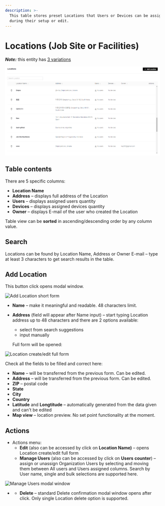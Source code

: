 ```yaml
---
description: >-
  This table stores preset Locations that Users or Devices can be assigned to
  during their setup or edit.
---
```


# Locations (Job Site or Facilities)

_**Note:**_ this entity has [3 variations](../application-settings/general.md)

![](<../../../.gitbook/assets/locations (1).png>)

## Table contents

There are 5 specific columns:

* **Location Name**&#x20;
* **Address** – displays full address of the Location
* **Users** – displays assigned users quantity
* **Devices** – displays assigned devices quantity
* **Owner** – displays E-mail of the user who created the Location

&#x20;Table view can be **sorted** in ascending/descending order by any column value.&#x20;

## **Search**&#x20;

Locations can be found by Location Name, Address or Owner E-mail – type at least 3 characters to get search results in the table.

## Add Location

This button click opens modal window.&#x20;

![Add Location short form](../../../.gitbook/assets/new\_location.png)

* **Name** – make it meaningful and readable. 48 characters limit.
*   **Address** (field will appear after Name input) – start typing Location address up to 48 characters and there are 2 options available:&#x20;

    * select from search suggestions&#x20;
    * input manually

    Full form will be opened:

![Location create/edit full form](../../../.gitbook/assets/location\_fullform.png)

Check all the fields to be filled and correct here:

* **Name** – will be transferred from the previous form. Can be edited.
* **Address** – will be transferred from the previous form. Can be edited.
* **ZIP** – postal code
* **State**
* **City**
* **Country**
* **Latitude** and **Longtitude** – automatically generated from the data given and can't be edited
* **Map view** – location preview. No set point functionality at the moment.

## Actions

* Actions menu:
  * **Edit** (also can be accessed by click on **Location Name)** – opens Location create/edit full form
  * **Manage Users** (also can be accessed by click on **Users** **counter**) – assign or unassign Organization Users by selecting and moving them between All users and Users assigned columns. Search by User name, single and bulk selections are supported here.

![Manage Users modal window](../../../.gitbook/assets/locations\_manageusers.png)

*
  * **Delete** – standard Delete confirmation modal window opens after click. Only single Location delete option is supported.
